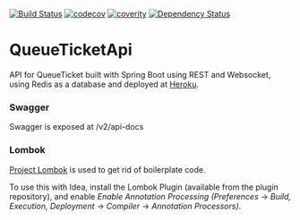 [![Build Status](https://travis-ci.org/johanaschan/queue-ticket-api.svg?branch=master)](https://travis-ci.org/johanaschan/queue-ticket-service)
[![codecov](https://codecov.io/gh/johanaschan/queue-ticket-api/branch/master/graph/badge.svg)](https://codecov.io/gh/johanaschan/queue-ticket-api)
[![coverity](https://scan.coverity.com/projects/10157/badge.svg)](https://scan.coverity.com/projects/johanaschan-queue-ticket-api)
[![Dependency Status](https://www.versioneye.com/user/projects/57d7afabbf2b4b0050f30acc/badge.svg?style=flat-square)](https://www.versioneye.com/user/projects/57d7afabbf2b4b0050f30acc)

# QueueTicketApi
API for QueueTicket built with Spring Boot using REST and Websocket, using Redis as a database and deployed at [Heroku](https://queue-ticket-api.herokuapp.com).

### Swagger ###
Swagger is exposed at /v2/api-docs

### Lombok ###
[Project Lombok](http://projectlombok.org/) is used to get rid of boilerplate code.

To use this with Idea, install the Lombok Plugin (available from the plugin repository),
and enable _Enable Annotation Processing_ _(Preferences_ -> _Build, Execution, Deployment_ ->
_Compiler_ -> _Annotation Processors)_.
